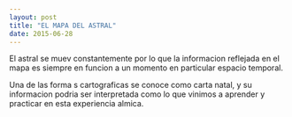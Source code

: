 ```yaml
---
layout: post
title: "EL MAPA DEL ASTRAL"
date: 2015-06-28
---
```

El astral se muev constantemente por lo que la informacion reflejada en el mapa es siempre en funcion a un momento en particular espacio temporal.

Una de las forma s cartograficas se conoce como carta natal, y su informacion podria ser interpretada como lo que vinimos a aprender y practicar en esta experiencia almica.
